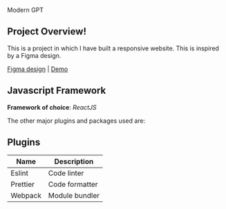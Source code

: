 Modern GPT

## Project Overview!

This is a project in which I have built a responsive website. This is inspired by a Figma design.

[Figma design](https://www.figma.com/file/lz9lLpFHMxHm2odnwM3R0z/gpt3?type=design&node-id=0-1&mode=design) |
[Demo](https://modern-gpt-three.vercel.app/)

## Javascript Framework

**Framework of choice**: _ReactJS_

The other major plugins and packages used are:

## Plugins

| Name          | Description                             |
| ------------- | --------------------------------------- |
| Eslint        | Code linter                             |
| Prettier      | Code formatter                          |
| Webpack       | Module bundler                          |